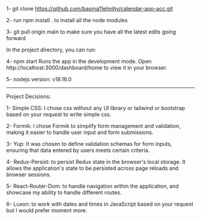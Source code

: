 1- git clone https://github.com/basma11elmihy/calendar-app-acc.git

2- run npm install . to install all the node modules

3- git pull origin main to make sure you have all the latest edits going forward

In the project directory, you can run:

4- npm start
Runs the app in the development mode.
Open http://localhost:3000/dashboard/home to view it in your browser.

5- nodejs version: v18.16.0

-----------------------------------------------------------------------------------------------------------------------------------------

Project Decisions:

1- Simple CSS: I chose css without any UI library or tailwind or bootstrap based on your request to write simple css.

2- Formik: I chose Formik to simplify form management and validation, making it easier to handle user input and form submissions.

3- Yup: It was chosen to define validation schemas for form inputs, ensuring that data entered by users meets certain criteria.

4- Redux-Persist: to persist Redux state in the browser's local storage. It allows the application's state to be persisted across page reloads and browser sessions.

5- React-Router-Dom: to handle navigation within the application, and showcase my ability to handle different routes.

6- Luxon: to work with dates and times in JavaScript based on your request but I would prefer moment more.

